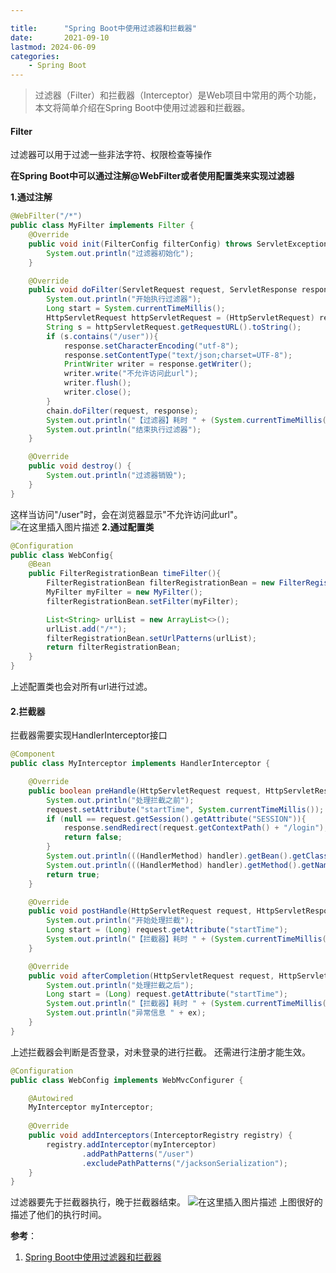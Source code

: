 ```yaml
---

title:      "Spring Boot中使用过滤器和拦截器"
date:       2021-09-10
lastmod: 2024-06-09
categories:
    - Spring Boot
---
```


>过滤器（Filter）和拦截器（Interceptor）是Web项目中常用的两个功能，本文将简单介绍在Spring Boot中使用过滤器和拦截器。

#### Filter

过滤器可以用于过滤一些非法字符、权限检查等操作

**在Spring Boot中可以通过注解@WebFilter或者使用配置类来实现过滤器**


**1.通过注解**

```java
@WebFilter("/*")
public class MyFilter implements Filter {
    @Override
    public void init(FilterConfig filterConfig) throws ServletException {
        System.out.println("过滤器初始化");
    }

    @Override
    public void doFilter(ServletRequest request, ServletResponse response, FilterChain chain) throws IOException, ServletException {
        System.out.println("开始执行过滤器");
        Long start = System.currentTimeMillis();
        HttpServletRequest httpServletRequest = (HttpServletRequest) request;
        String s = httpServletRequest.getRequestURL().toString();
        if (s.contains("/user")){
            response.setCharacterEncoding("utf-8");
            response.setContentType("text/json;charset=UTF-8");
            PrintWriter writer = response.getWriter();
            writer.write("不允许访问此url");
            writer.flush();
            writer.close();
        }
        chain.doFilter(request, response);
        System.out.println("【过滤器】耗时 " + (System.currentTimeMillis() - start));
        System.out.println("结束执行过滤器");
    }

    @Override
    public void destroy() {
        System.out.println("过滤器销毁");
    }
}
```
这样当访问"/user"时，会在浏览器显示"不允许访问此url"。
![在这里插入图片描述](https://img-blog.csdnimg.cn/445df7996b9c446d889bcacf587f6364.png)
**2.通过配置类**

```java
@Configuration
public class WebConfig{
    @Bean
    public FilterRegistrationBean timeFilter(){
        FilterRegistrationBean filterRegistrationBean = new FilterRegistrationBean();
        MyFilter myFilter = new MyFilter();
        filterRegistrationBean.setFilter(myFilter);

        List<String> urlList = new ArrayList<>();
        urlList.add("/*");
        filterRegistrationBean.setUrlPatterns(urlList);
        return filterRegistrationBean;
    }
}
```
上述配置类也会对所有url进行过滤。

#### 2.拦截器
拦截器需要实现HandlerInterceptor接口

```java
@Component
public class MyInterceptor implements HandlerInterceptor {

    @Override
    public boolean preHandle(HttpServletRequest request, HttpServletResponse response, Object handler) throws Exception {
        System.out.println("处理拦截之前");
        request.setAttribute("startTime", System.currentTimeMillis());
        if (null == request.getSession().getAttribute("SESSION")){
            response.sendRedirect(request.getContextPath() + "/login");
            return false;
        }
        System.out.println(((HandlerMethod) handler).getBean().getClass().getName());
        System.out.println(((HandlerMethod) handler).getMethod().getName());
        return true;
    }

    @Override
    public void postHandle(HttpServletRequest request, HttpServletResponse response, Object handler, ModelAndView modelAndView) throws Exception {
        System.out.println("开始处理拦截");
        Long start = (Long) request.getAttribute("startTime");
        System.out.println("【拦截器】耗时 " + (System.currentTimeMillis() - start));
    }

    @Override
    public void afterCompletion(HttpServletRequest request, HttpServletResponse response, Object handler, Exception ex) throws Exception {
        System.out.println("处理拦截之后");
        Long start = (Long) request.getAttribute("startTime");
        System.out.println("【拦截器】耗时 " + (System.currentTimeMillis() - start));
        System.out.println("异常信息 " + ex);
    }
}
```
上述拦截器会判断是否登录，对未登录的进行拦截。
还需进行注册才能生效。

```java
@Configuration
public class WebConfig implements WebMvcConfigurer {

    @Autowired
    MyInterceptor myInterceptor;
    
    @Override
    public void addInterceptors(InterceptorRegistry registry) {
        registry.addInterceptor(myInterceptor)
                .addPathPatterns("/user")
                .excludePathPatterns("/jacksonSerialization");
    }
}
```
过滤器要先于拦截器执行，晚于拦截器结束。
![在这里插入图片描述](https://img-blog.csdnimg.cn/193b1f3e60774feaa0125348ba1a9e32.png?x-oss-process=image,type_ZHJvaWRzYW5zZmFsbGJhY2s,shadow_50,text_Q1NETiBA5bCP6Iiffg==,size_16,color_FFFFFF,t_70,g_se,x_16)
上图很好的描述了他们的执行时间。


**参考**：

 1. [Spring Boot中使用过滤器和拦截器](https://mrbird.cc/Spring-Boot-Filter-Interceptor.html)
